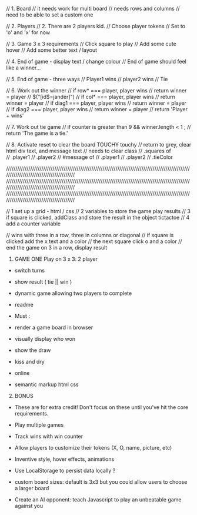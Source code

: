 // 1. Board
//    it needs work for multi board
//    needs rows and columns
//    need to be able to set a custom one

// 2. Players
//    2. There are 2 players kid.
//    Choose player tokens
//    Set to 'o' and 'x' for now

// 3. Game 3 x 3 requirements
//    Click square to play
//    Add some cute hover
//    Add some better text / layout

// 4. End of game - display text / change colour
//    End of game should feel like a winner...

// 5. End of game - three ways
//    Player1 wins
//    player2 wins
//    Tie

// 6. Work out the winner
//    if row* === player, player wins // return winner = player      // $("[id$=jander]")
//    if col* === player, player wins // return winner = player
//    if diag1 === player, player wins // return winner = player
//    if diag2 === player, player wins // return winner = player
//    return 'Player + wins'

// 7. Work out tie game
//    if counter is greater than 9 && winner.length < 1 ;
//    return 'The game is a tie.'

// 8. Activate reset to clear the board TOUCHY touchy
//    return to grey, clear html div text, and message text
//    needs to clear class
//    .squares of  
//      .player1 
//      .player2
//    #message of
//      .player1 
//      .player2
//      .tieColor




////////////////////////////////////////////////////////////////////////////////////////////////////////////////////////////////////////
////////////////////////////////////////////////////////////////////////////////////////////////////////////////////////////////////////
////////////////////////////////////////////////////////////////////////////////////////////////////////////////////////////////////////




// 1 set up a grid - html / css
// 2 variables to store the game play results
// 3 if square is clicked, addClass and store the result in the object tictactoe
// 4 add a counter variable


// wins with three in a row, three in columns or diagonal
// if square is clicked add the x text and a color
// the next square click o and a color
// end the game on 3 in a row, display result




1. GAME ONE
Play on 3 x 3: 2 player
- switch turns
- show result ( tie || win )
- dynamic game allowing two players to complete
- readme

- Must :
- render a game board in browser
- visually display who won 
- show the draw
- kiss and dry
- online
- semantic markup html css


2. BONUS 
- These are for extra credit! Don't focus on these until you've hit the core requirements.

- Play multiple games
- Track wins with win counter
- Allow players to customize their tokens (X, O, name, picture, etc)
- Inventive style, hover effects, animations 
- Use LocalStorage to persist data locally ?
- custom board sizes: default is 3x3 but you could allow users to choose a larger board
- Create an AI opponent: teach Javascript to play an unbeatable game against you

